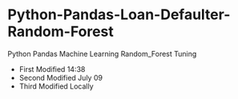 # Python-Pandas-Loan-Defaulter-Random-Forest
Python Pandas Machine Learning Random_Forest Tuning   
* First Modified 14:38 
* Second Modified July 09
* Third Modified Locally


